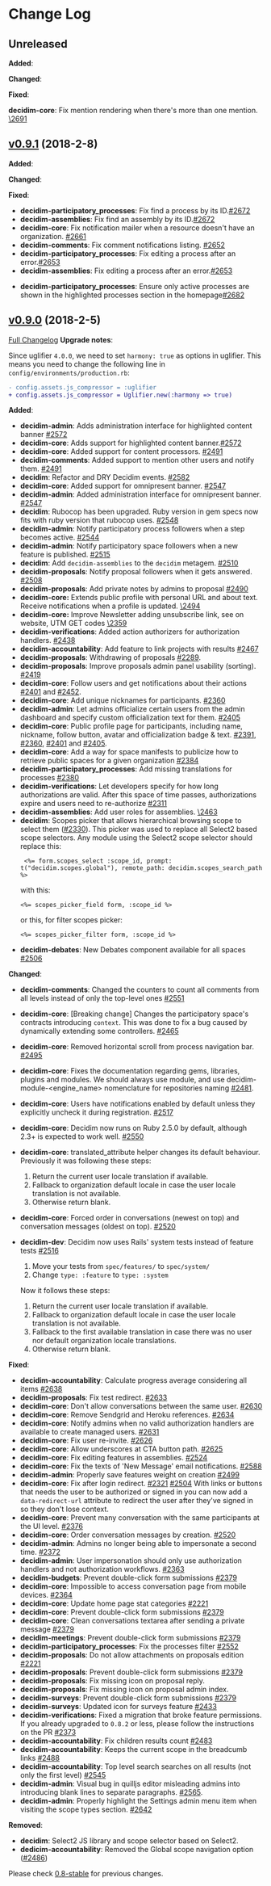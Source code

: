 # Change Log

## Unreleased

**Added**:

**Changed**:

**Fixed**:

**decidim-core**: Fix mention rendering when there's more than one mention. [\2691](https://github.com/decidim/decidim/pull/2691)

## [v0.9.1](https://github.com/decidim/decidim/tree/v0.9.1) (2018-2-8)

**Added**:

**Changed**:

**Fixed**:

* **decidim-participatory_processes**: Fix find a process by its ID.[\#2672](https://github.com/decidim/decidim/pull/2672)
* **decidim-assemblies**: Fix find an assembly by its ID.[\#2672](https://github.com/decidim/decidim/pull/2672)
* **decidim-core**: Fix notification mailer when a resource doesn't have an organization. [\#2661](https://github.com/decidim/decidim/pull/2661)
* **decidim-comments**: Fix comment notifications listing. [\#2652](https://github.com/decidim/decidim/pull/2652)
* **decidim-participatory_processes**: Fix editing a process after an error.[\#2653](https://github.com/decidim/decidim/pull/2653)
* **decidim-assemblies**: Fix editing a process after an error.[\#2653](https://github.com/decidim/decidim/pull/2653)
- **decidim-participatory_processes**: Ensure only active processes are shown in the highlighted processes section in the homepage[\#2682](https://github.com/decidim/decidim/pull/2682)

## [v0.9.0](https://github.com/decidim/decidim/tree/v0.9.0) (2018-2-5)

[Full Changelog](https://github.com/decidim/decidim/compare/v0.8.0...v0.9.0)
**Upgrade notes**:

Since uglifier `4.0.0`, we need to set `harmony: true` as options in uglifier. This means
you need to change the following line in `config/environments/production.rb`:

```diff
- config.assets.js_compressor = :uglifier
+ config.assets.js_compressor = Uglifier.new(:harmony => true)
```

**Added**:

* **decidim-admin**: Adds administration interface for highlighted content banner [\#2572](https://github.com/decidim/decidim/pull/2572)
* **decidim-core**: Adds support for highlighted content banner.[\#2572](https://github.com/decidim/decidim/pull/2572)
* **decidim-core**: Added support for content processors. [\#2491](https://github.com/decidim/decidim/pull/2491)
* **decidim-comments**: Added support to mention other users and notify them. [\#2491](https://github.com/decidim/decidim/pull/2491)
* **decidim**: Refactor and DRY Decidim events. [\#2582](https://github.com/decidim/decidim/pull/2582)
* **decidim-core**: Added support for omnipresent banner. [\#2547](https://github.com/decidim/decidim/pull/2547)
* **decidim-admin**: Added administration interface for omnipresent banner. [\#2547](https://github.com/decidim/decidim/pull/2547)
* **decidim**: Rubocop has been upgraded. Ruby version in gem specs now fits with ruby version that rubocop uses. [\#2548](https://github.com/decidim/decidim/pull/2548)
* **decidim-admin**: Notify participatory process followers when a step becomes active. [\#2544](https://github.com/decidim/decidim/pull/2544)
* **decidim-admin**: Notify participatory space followers when a new feature is published. [\#2515](https://github.com/decidim/decidim/pull/2515)
* **decidim**: Add `decidim-assemblies` to the `decidim` metagem. [\#2510](https://github.com/decidim/decidim/pull/2510)
* **decidim-proposals**: Notify proposal followers when it gets answered. [\#2508](https://github.com/decidim/decidim/pull/2508)
* **decidim-proposals**: Add private notes by admins to proposal [\#2490](https://github.com/decidim/decidim/pull/2490)
* **decidim-core:** Extends public profile with personal URL and about text. Receive notifications when a profile is updated. [\2494](https://github.com/decidim/decidim/pull/2494)
* **decidim-core:** Improve Newsletter adding unsubscribe link, see on website, UTM GET codes [\2359](https://github.com/decidim/decidim/pull/2359)
* **decidim-verifications**: Added action authorizers for authorization handlers. [\#2438](https://github.com/decidim/decidim/pull/2438)
* **decidim-accountability**: Add feature to link projects with results [\#2467](https://github.com/decidim/decidim/pull/2467)
* **decidim-proposals**: Withdrawing of proposals [\#2289](https://github.com/decidim/decidim/issues/2289).
* **decidim-proposals**: Improve proposals admin panel usability (sorting). [\#2419](https://github.com/decidim/decidim/pull/2419)
* **decidim-core**: Follow users and get notifications about their actions [\#2401](https://github.com/decidim/decidim/pull/2401) and [\#2452](https://github.com/decidim/decidim/pull/2452).
* **decidim-core**: Add unique nicknames for participants. [\#2360](https://github.com/decidim/decidim/pull/2360)
* **decidim-admin**: Let admins officialize certain users from the admin dashboard and specify custom officialization text for them. [\#2405](https://github.com/decidim/decidim/pull/2405)
* **decidim-core**: Public profile page for participants, including name, nickname, follow button, avatar and officialization badge & text. [\#2391](https://github.com/decidim/decidim/pull/2391), [\#2360](https://github.com/decidim/decidim/pull/2360), [\#2401](https://github.com/decidim/decidim/pull/2401) and [\#2405](https://github.com/decidim/decidim/pull/2405).
* **decidim-core**: Add a way for space manifests to publicize how to retrieve public spaces for a given organization [\#2384](https://github.com/decidim/decidim/pull/2384)
* **decidim-participatory_processes**: Add missing translations for processes [\#2380](https://github.com/decidim/decidim/pull/2380)
* **decidim-verifications**: Let developers specify for how long authorizations are valid. After this space of time passes, authorizations expire and users need to re-authorize [\#2311](https://github.com/decidim/decidim/pull/2311)
* **decidim-assemblies**: Add user roles for assemblies. [\2463](https://github.com/decidim/decidim/pull/2463)
* **decidim**: Scopes picker that allows hierarchical browsing scope to select them ([\#2330](https://github.com/decidim/decidim/pull/2330)).
  This picker was used to replace all Select2 based scope selectors. Any module using the Select2 scope selector should replace this:
  ```erb
   <%= form.scopes_select :scope_id, prompt: t("decidim.scopes.global"), remote_path: decidim.scopes_search_path %>
  ```
  with this:
  ```erb
  <%= scopes_picker_field form, :scope_id %>
  ```
  or this, for filter scopes picker:
  ```erb
  <%= scopes_picker_filter form, :scope_id %>
  ```
* **decidim-debates**: New Debates component available for all spaces [\#2506](https://github.com/decidim/decidim/pull/2506)

**Changed**:

* **decidim-comments**: Changed the counters to count all comments from all levels instead of only the top-level ones [\#2551](https://github.com/decidim/decidim/pull/2551)
* **decidim-core**: [Breaking change] Changes the participatory space's contracts introducing `context`. This was done to fix a bug caused by dynamically extending some controllers. [\#2465](https://github.com/decidim/decidim/pull/2465)
* **decidim-core**: Removed horizontal scroll from process navigation bar. [\#2495](https://github.com/decidim/decidim/pull/2495)
* **decidim-core**: Fixes the documentation regarding gems, libraries, plugins and modules. We should always use module, and use decidim-module-<engine_name> nomenclature for repositories naming [\#2481](https://github.com/decidim/decidim/pull/2481).
* **decidim-core**: Users have notifications enabled by default unless they explicitly uncheck it during registration. [\#2517](https://github.com/decidim/decidim/pull/2517)
* **decidim-core**: Decidim now runs on Ruby 2.5.0 by default, although 2.3+ is expected to work well. [\#2550](https://github.com/decidim/decidim/pull/2550)
* **decidim-core**: translated_attribute helper changes its default behaviour. Previously it was following these steps:
  1. Return the current user locale translation if available.
  2. Fallback to organization default locale in case the user locale translation is not available.
  3. Otherwise return blank.
* **decidim-core**: Forced order in conversations (newest on top) and conversation messages (oldest on top). [\#2520](https://github.com/decidim/decidim/pull/2520)
* **decidim-dev**: Decidim now uses Rails' system tests instead of feature tests [\#2516](https://github.com/decidim/decidim/pull/2516)

  1. Move your tests from `spec/features/` to `spec/system/`
  2. Change `type: :feature` to `type: :system`

  Now it follows these steps:

  1. Return the current user locale translation if available.
  2. Fallback to organization default locale in case the user locale translation is not available.
  3. Fallback to the first available translation in case there was no user nor default organization locale translations.
  4. Otherwise return blank.

**Fixed**:

* **decidim-accountability**: Calculate progress average considering all items [\#2638](https://github.com/decidim/decidim/pull/2638)
* **decidim-proposals**: Fix test redirect. [\#2633](https://github.com/decidim/decidim/pull/2633)
* **decidim-core**: Don't allow conversations between the same user. [\#2630](https://github.com/decidim/decidim/pull/2630)
* **decidim-core**: Remove Sendgrid and Heroku references. [\#2634](https://github.com/decidim/decidim/pull/2634)
* **decidim-core**: Notify admins when no valid authorization handlers are available to create managed users. [\#2631](https://github.com/decidim/decidim/pull/2631)
* **decidim-core**: Fix user re-invite. [\#2626](https://github.com/decidim/decidim/pull/2626)
* **decidim-core**: Allow underscores at CTA button path. [\#2625](https://github.com/decidim/decidim/pull/2625)
* **decidim-core**: Fix editing features in assemblies. [\#2524](https://github.com/decidim/decidim/pull/2524)
* **decidim-core**: Fix the texts of 'New Message' email notifications. [\#2588](https://github.com/decidim/decidim/pull/2588)
* **decidim-admin**: Properly save features weight on creation [\#2499](https://github.com/decidim/decidim/pull/2499)
* **decidim-core**: Fix after login redirect. [\#2321](https://github.com/decidim/decidim/pull/2321) [\#2504](https://github.com/decidim/decidim/pull/2504)
  With links or buttons that needs the user to be authorized or signed in you can now add a `data-redirect-url` attribute to redirect the user after they've signed in so they don't lose context.
* **decidim-core**: Prevent many conversation with the same participants at the UI level. [\#2376](https://github.com/decidim/decidim/pull/2376)
* **decidim-core**: Order conversation messages by creation. [\#2520](https://github.com/decidim/decidim/pull/2520)
* **decidim-admin**: Admins no longer being able to impersonate a second time. [\#2372](https://github.com/decidim/decidim/pull/2372)
* **decidim-admin**: User impersonation should only use authorization handlers and not authorization workflows. [\#2363](https://github.com/decidim/decidim/pull/2363)
* **decidim-budgets**: Prevent double-click form submissions [\#2379](https://github.com/decidim/decidim/pull/2379)
* **decidim-core**: Impossible to access conversation page from mobile devices. [\#2364](https://github.com/decidim/decidim/pull/2364)
* **decidim-core**: Update home page stat categories [\#2221](https://github.com/decidim/decidim/pull/2221)
* **decidim-core**: Prevent double-click form submissions [\#2379](https://github.com/decidim/decidim/pull/2379)
* **decidim-core**: Clean conversations textarea after sending a private message [\#2379](https://github.com/decidim/decidim/pull/2379)
* **decidim-meetings**: Prevent double-click form submissions [\#2379](https://github.com/decidim/decidim/pull/2379)
* **decidim-participatory_processes**: Fix the processes filter [\#2552](https://github.com/decidim/decidim/pull/2552)
* **decidim-proposals**: Do not allow attachments on proposals edition [\#2221](https://github.com/decidim/decidim/pull/2221)
* **decidim-proposals**: Prevent double-click form submissions [\#2379](https://github.com/decidim/decidim/pull/2379)
* **decidim-proposals**: Fix missing icon on proposal reply.
* **decidim-proposals**: Fix missing icon on proposal admin index.
* **decidim-surveys**: Prevent double-click form submissions [\#2379](https://github.com/decidim/decidim/pull/2379)
* **decidim-surveys**: Updated icon for surveys feature [\#2433](https://github.com/decidim/decidim/pull/2433)
* **decidim-verifications**: Fixed a migration that broke feature permissions. If you already upgraded to `0.8.2` or less, please follow the instructions on the PR [\#2373](https://github.com/decidim/decidim/pull/2373)
* **decidim-accountability**: Fix children results count [\#2483](https://github.com/decidim/decidim/pull/2483)
* **decidim-accountability**: Keeps the current scope in the breadcumb links [\#2488](https://github.com/decidim/decidim/pull/2488)
* **decidim-accountability**: Top level search searches on all results (not only the first level) [\#2545](https://github.com/decidim/decidim/pull/2545)
* **decidim-admin**: Visual bug in quilljs editor misleading admins into introducing blank lines to separate paragraphs. [\#2565](https://github.com/decidim/decidim/pull/2565).
* **decidim-admin**: Properly highlight the Settings admin menu item when visiting the scope types section. [\#2642](https://github.com/decidim/decidim/pull/2642)

**Removed**:

* **decidim**: Select2 JS library and scope selector based on Select2.
* **dedicim-accountability**: Removed the Global scope navigation option ([\#2486](https://github.com/decidim/decidim/pull/2486))

Please check [0.8-stable](https://github.com/decidim/decidim/blob/0.8-stable/CHANGELOG.md) for previous changes.
